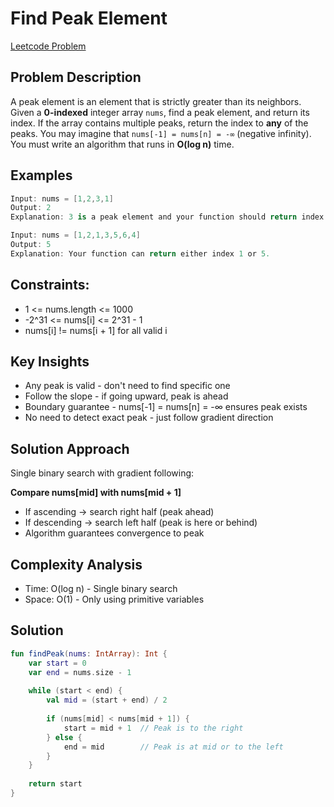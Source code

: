 # Find Peak Element
[Leetcode Problem](https://leetcode.com/problems/find-peak-element/description/)

## Problem Description
A peak element is an element that is strictly greater than its neighbors.
Given a **0-indexed** integer array `nums`, find a peak element, and return its index. If the array contains multiple peaks, return the index to **any** of the peaks.
You may imagine that `nums[-1] = nums[n] = -∞` (negative infinity).
You must write an algorithm that runs in **O(log n)** time.

## Examples
```kotlin
Input: nums = [1,2,3,1]
Output: 2
Explanation: 3 is a peak element and your function should return index 2.

Input: nums = [1,2,1,3,5,6,4]
Output: 5
Explanation: Your function can return either index 1 or 5.
```

## Constraints:
- 1 <= nums.length <= 1000
- -2^31 <= nums[i] <= 2^31 - 1
- nums[i] != nums[i + 1] for all valid i

## Key Insights
- Any peak is valid - don't need to find specific one
- Follow the slope - if going upward, peak is ahead
- Boundary guarantee - nums[-1] = nums[n] = -∞ ensures peak exists
- No need to detect exact peak - just follow gradient direction

## Solution Approach
Single binary search with gradient following:

**Compare nums[mid] with nums[mid + 1]**
- If ascending → search right half (peak ahead)
- If descending → search left half (peak is here or behind)
- Algorithm guarantees convergence to peak

## Complexity Analysis
- Time: O(log n) - Single binary search
- Space: O(1) - Only using primitive variables

## Solution
```kotlin
fun findPeak(nums: IntArray): Int {
    var start = 0
    var end = nums.size - 1
    
    while (start < end) {
        val mid = (start + end) / 2
        
        if (nums[mid] < nums[mid + 1]) {
            start = mid + 1  // Peak is to the right
        } else {
            end = mid        // Peak is at mid or to the left
        }
    }
    
    return start
}
```
